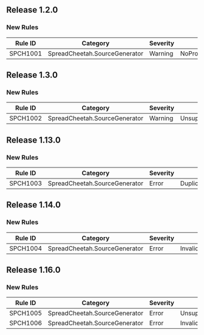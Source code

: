 ## Release 1.2.0

### New Rules
Rule ID | Category | Severity | Notes
--------|----------|----------|-------
SPCH1001 | SpreadCheetah.SourceGenerator | Warning  | NoPropertiesFound


## Release 1.3.0

### New Rules
Rule ID | Category | Severity | Notes
--------|----------|----------|-------
SPCH1002 | SpreadCheetah.SourceGenerator | Warning  | UnsupportedTypeForCellValue


## Release 1.13.0

### New Rules
Rule ID | Category | Severity | Notes
--------|----------|----------|-------
SPCH1003 | SpreadCheetah.SourceGenerator | Error | DuplicateColumnOrder


## Release 1.14.0

### New Rules
Rule ID | Category | Severity | Notes
--------|----------|----------|-------
SPCH1004 | SpreadCheetah.SourceGenerator | Error | InvalidColumnHeaderPropertyReference


## Release 1.16.0

### New Rules
Rule ID | Category | Severity | Notes
--------|----------|----------|-------
SPCH1005 | SpreadCheetah.SourceGenerator | Error | UnsupportedTypeForCellValueLengthLimit
SPCH1006 | SpreadCheetah.SourceGenerator | Error | InvalidAttributeArgument